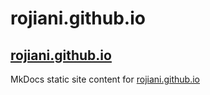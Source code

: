 # rojiani.github.io

## [rojiani.github.io](https://rojiani.github.io)

MkDocs static site content for [rojiani.github.io](https://rojiani.github.io)
